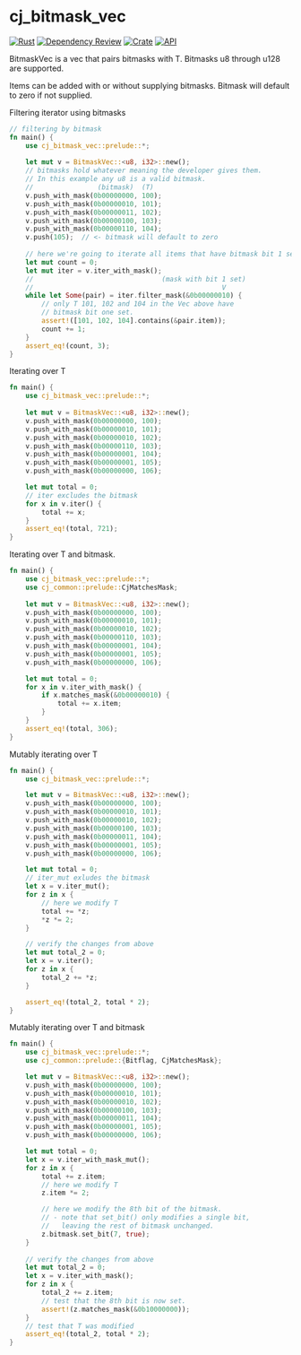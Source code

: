 # cj_bitmask_vec
[![Rust](https://github.com/cubicle-jockey/cj_bitmask_vec/actions/workflows/rust.yml/badge.svg)](https://github.com/cubicle-jockey/cj_bitmask_vec/actions/workflows/rust.yml)
[![Dependency Review](https://github.com/cubicle-jockey/cj_bitmask_vec/actions/workflows/dependency-review.yml/badge.svg)](https://github.com/cubicle-jockey/cj_bitmask_vec/actions/workflows/dependency-review.yml)
[![Crate](https://img.shields.io/crates/v/cj_bitmask_vec.svg)](https://crates.io/crates/cj_bitmask_vec)
[![API](https://docs.rs/cj_bitmask_vec/badge.svg)](https://docs.rs/cj_bitmask_vec)

BitmaskVec is a vec that pairs bitmasks with T. Bitmasks u8 through u128 are supported.<br>

Items can be added with or without supplying bitmasks. Bitmask will default to zero if not supplied.

Filtering iterator using bitmasks
```rust
// filtering by bitmask
fn main() {
    use cj_bitmask_vec::prelude::*;
    
    let mut v = BitmaskVec::<u8, i32>::new();
    // bitmasks hold whatever meaning the developer gives them.
    // In this example any u8 is a valid bitmask.
    //                (bitmask)  (T)      
    v.push_with_mask(0b00000000, 100);
    v.push_with_mask(0b00000010, 101);
    v.push_with_mask(0b00000011, 102);
    v.push_with_mask(0b00000100, 103);
    v.push_with_mask(0b00000110, 104);
    v.push(105);  // <- bitmask will default to zero
    
    // here we're going to iterate all items that have bitmask bit 1 set
    let mut count = 0;
    let mut iter = v.iter_with_mask();
    //                                (mask with bit 1 set)
    //                                               V
    while let Some(pair) = iter.filter_mask(&0b00000010) {
        // only T 101, 102 and 104 in the Vec above have
        // bitmask bit one set.
        assert!([101, 102, 104].contains(&pair.item));
        count += 1;
    }
    assert_eq!(count, 3);
}
```
Iterating over T
```rust
fn main() {
    use cj_bitmask_vec::prelude::*;
    
    let mut v = BitmaskVec::<u8, i32>::new();
    v.push_with_mask(0b00000000, 100);
    v.push_with_mask(0b00000010, 101);
    v.push_with_mask(0b00000010, 102);
    v.push_with_mask(0b00000110, 103);
    v.push_with_mask(0b00000001, 104);
    v.push_with_mask(0b00000001, 105);
    v.push_with_mask(0b00000000, 106);

    let mut total = 0;
    // iter excludes the bitmask
    for x in v.iter() {
        total += x;
    }
    assert_eq!(total, 721);
}
```
Iterating over T and bitmask.
```rust
fn main() {
    use cj_bitmask_vec::prelude::*;
    use cj_common::prelude::CjMatchesMask;
    
    let mut v = BitmaskVec::<u8, i32>::new();
    v.push_with_mask(0b00000000, 100);
    v.push_with_mask(0b00000010, 101);
    v.push_with_mask(0b00000010, 102);
    v.push_with_mask(0b00000110, 103);
    v.push_with_mask(0b00000001, 104);
    v.push_with_mask(0b00000001, 105);
    v.push_with_mask(0b00000000, 106);

    let mut total = 0;
    for x in v.iter_with_mask() {
        if x.matches_mask(&0b00000010) {
            total += x.item;
        }
    }
    assert_eq!(total, 306);
}
```
Mutably iterating over T
```rust
fn main() {
    use cj_bitmask_vec::prelude::*;

    let mut v = BitmaskVec::<u8, i32>::new();
    v.push_with_mask(0b00000000, 100);
    v.push_with_mask(0b00000010, 101);
    v.push_with_mask(0b00000010, 102);
    v.push_with_mask(0b00000100, 103);
    v.push_with_mask(0b00000011, 104);
    v.push_with_mask(0b00000001, 105);
    v.push_with_mask(0b00000000, 106);

    let mut total = 0;
    // iter_mut exludes the bitmask
    let x = v.iter_mut();
    for z in x {
        // here we modify T
        total += *z;
        *z *= 2;
    }

    // verify the changes from above
    let mut total_2 = 0;
    let x = v.iter();
    for z in x {
        total_2 += *z;
    }

    assert_eq!(total_2, total * 2);
}
```
Mutably iterating over T and bitmask
```rust
fn main() {
    use cj_bitmask_vec::prelude::*;
    use cj_common::prelude::{Bitflag, CjMatchesMask};

    let mut v = BitmaskVec::<u8, i32>::new();
    v.push_with_mask(0b00000000, 100);
    v.push_with_mask(0b00000010, 101);
    v.push_with_mask(0b00000010, 102);
    v.push_with_mask(0b00000100, 103);
    v.push_with_mask(0b00000011, 104);
    v.push_with_mask(0b00000001, 105);
    v.push_with_mask(0b00000000, 106);

    let mut total = 0;
    let x = v.iter_with_mask_mut();
    for z in x {
        total += z.item;
        // here we modify T
        z.item *= 2;

        // here we modify the 8th bit of the bitmask.
        // - note that set_bit() only modifies a single bit,
        //   leaving the rest of bitmask unchanged.
        z.bitmask.set_bit(7, true);
    }
    
    // verify the changes from above
    let mut total_2 = 0;
    let x = v.iter_with_mask();
    for z in x {
        total_2 += z.item;
        // test that the 8th bit is now set.
        assert!(z.matches_mask(&0b10000000));
    }
    // test that T was modified
    assert_eq!(total_2, total * 2);
}
```
